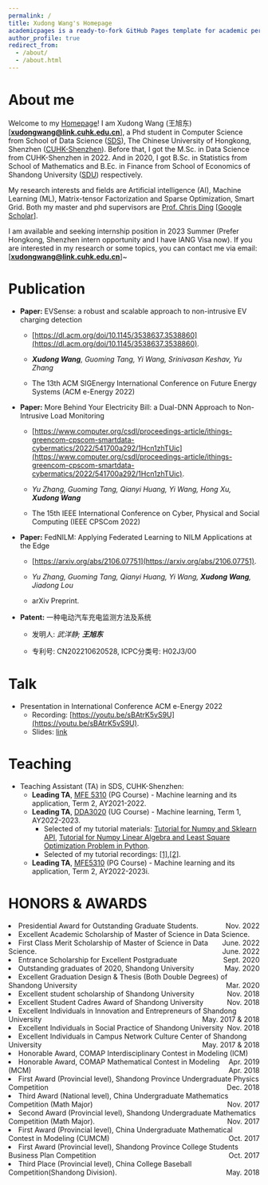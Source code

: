 ```yaml
---
permalink: /
title: Xudong Wang's Homepage
academicpages is a ready-to-fork GitHub Pages template for academic personal websitesexcerpt: "About me"
author_profile: true
redirect_from: 
  - /about/
  - /about.html
---
```


About me
======  
Welcome to my [Homepage](https://xd-w.github.io)! I am Xudong Wang (王旭东) [**xudongwang@link.cuhk.edu.cn**], a Phd student in Computer Science from School of Data Science ([SDS](https://sds.cuhk.edu.cn/en)), The Chinese University of Hongkong, Shenzhen ([CUHK-Shenzhen](https://www.cuhk.edu.cn/en)). Before that, I got the M.Sc. in Data Science from CUHK-Shenzhen in 2022. And in 2020, I got B.Sc. in Statistics from School of Mathematics and B.Ec. in Finance from School of Economics of Shandong University ([SDU](https://www.sdu.edu.cn)) respectively.

My research interests and fields are Artificial intelligence (AI), Machine Learning (ML), Matrix-tensor Factorization and Sparse Optimization, Smart Grid. Both my master and phd supervisors are [Prof. Chris Ding](https://sds.cuhk.edu.cn/en/teacher/197) [[Google Scholar](https://scholar.google.com/citations?user=q7FfnjgAAAAJ&hl=zh-CN&oi=ao)]. 

I am available and seeking internship position in 2023 Summer (Prefer Hongkong, Shenzhen intern opportunity and I have IANG Visa now). If you are interested in my research or some topics, you can contact me via email: [**xudongwang@link.cuhk.edu.cn**]~

Publication
=====
- **Paper:** EVSense: a robust and scalable approach to non-intrusive EV charging detection 

    - [https://dl.acm.org/doi/10.1145/3538637.3538860](https://dl.acm.org/doi/10.1145/3538637.3538860). 

    - ***Xudong Wang**, Guoming Tang, Yi Wang, Srinivasan Keshav, Yu Zhang*

    - The 13th ACM SIGEnergy International Conference on Future Energy Systems (ACM e-Energy 2022)

- **Paper:** More Behind Your Electricity Bill: a Dual-DNN Approach to Non-Intrusive Load Monitoring

    - [https://www.computer.org/csdl/proceedings-article/ithings-greencom-cpscom-smartdata-cybermatics/2022/541700a292/1Hcn1zhTUic](https://www.computer.org/csdl/proceedings-article/ithings-greencom-cpscom-smartdata-cybermatics/2022/541700a292/1Hcn1zhTUic).

    - *Yu Zhang, Guoming Tang, Qianyi Huang, Yi Wang, Hong Xu, **Xudong Wang*** 

    - The 15th IEEE International Conference on Cyber, Physical and Social Computing (IEEE CPSCom 2022)

- **Paper:** FedNILM: Applying Federated Learning to NILM Applications at the Edge

    - [https://arxiv.org/abs/2106.07751](https://arxiv.org/abs/2106.07751).

    - *Yu Zhang, Guoming Tang, Qianyi Huang, Yi Wang, **Xudong Wang**, Jiadong Lou*

    - arXiv Preprint.

- **Patent:** 一种电动汽车充电监测方法及系统 

    - 发明人: *武洋静; **王旭东***

    - 专利号: CN202210620528, ICPC分类号: H02J3/00

Talk
=====
- Presentation in International Conference ACM e-Energy 2022
    - Recording: [https://youtu.be/sBAtrK5vS9U](https://youtu.be/sBAtrK5vS9U).
    - Slides: [link](https://cuhko365-my.sharepoint.com/:b:/g/personal/220041020_link_cuhk_edu_cn/EeQL2SnBfjVFiSVy2J_Qhb8BK-0OFAsCoBeM207anHFzkA?e=LirUTw)


Teaching
=====
- Teaching Assistant (TA) in SDS, CUHK-Shenzhen:
   - **Leading TA**, [MFE 5310](https://mscfe.cuhk.edu.cn/page/35) (PG Course) - Machine learning and its application, Term 2, AY2021-2022.
   - **Leading TA**, [DDA3020](https://www.cuhk.edu.cn/en/course/8098) (UG Course) - Machine learning, Term 1, AY2022-2023.
       - Selected of my tutorial materials: [Tutorial for Numpy and Sklearn API](https://github.com/MathAdventurer/DDA3020-Tutorials-AY22-23T1-Archieved/tree/main/Tutorial1), [Tutorial for Numpy Linear Algebra and Least Square Optimization Problem in Python](https://github.com/MathAdventurer/DDA3020-Tutorials-AY22-23T1-Archieved/tree/main/Tutorial2).
       - Selected of my tutorial recordings: [[1]](https://cuhko365-my.sharepoint.com/:v:/g/personal/220041020_link_cuhk_edu_cn/EYMt_HJ-vQxNkOxGMzC5_cgBfT72LSn0sSi68KipulkqTg?e=Ol7eU8),[[2]](https://cuhko365-my.sharepoint.com/:v:/g/personal/220041020_link_cuhk_edu_cn/EQlJ2l9IyaJJhB5Cp61pJ10BfRLeeiiLATF5WFVC3Imjuw?e=lLkByi).  
   - **Leading TA**, [MFE5310](https://mscfe.cuhk.edu.cn/page/35) (PG Course) - Machine learning and its application, Term 2, AY2022-2023i. 


HONORS & AWARDS
===

<html>
<!-- <head>
<title>LaTeX4Web 1.4 OUTPUT</title>
<style type="text/css">
<!--
 body {color: black;  background-color:#FFCC99;  }
 div.p { margin-top: 7pt;}
 td div.comp { margin-top: -0.6ex; margin-bottom: -1ex;}
 td div.comb { margin-top: -0.6ex; margin-bottom: -.6ex;}
 td div.norm {line-height:normal;}
 td div.hrcomp { line-height: 0.9; margin-top: -0.8ex; margin-bottom: -1ex;}
 td.sqrt {border-top:2 solid black;
          border-left:2 solid black;
          border-bottom:none;
          border-right:none;}
 table.sqrt {border-top:2 solid black;
             border-left:2 solid black;
             border-bottom:none;
             border-right:none;}
-->
<!-- </style>
<meta http-equiv="Content-Type" content="text/html; charset=iso-latin-1"/>
</head> -->
<!-- <body> --> 
<li> Presidential Award for Outstanding Graduate Students. <span style="float:right;"> Nov. 2022

<li> Excellent Academic Scholarship of Master of Science in Data Science. <span style="float:right;"> June. 2022 

<li> First Class Merit Scholarship of Master of Science in Data Science. <span style="float:right;"> June. 2022

<li> Entrance Scholarship for Excellent Postgraduate <span style="float:right;"> Sept. 2020

<li> Outstanding graduates of 2020, Shandong University <span style="float:right;"> May. 2020

<li> Excellent Graduation Design & Thesis (Both Double Degrees) of Shandong University <span style="float:right;"> Mar. 2020

<li> Excellent student scholarship of Shandong University <span style="float:right;"> Nov. 2018

<li> Excellent Student Cadres Award of Shandong University <span style="float:right;"> Nov. 2018

<li> Excellent Individuals in Innovation and Entrepreneurs of Shandong University  <span style="float:right;"> May. 2017 & 2018

<li> Excellent Individuals in Social Practice of Shandong University <span style="float:right;"> Nov. 2018

<li> Excellent Individuals in Campus Network Culture Center of Shandong University 
<span style="float:right;"> May. 2017 & 2018

<li> Honorable Award, COMAP Interdisciplinary Contest in Modeling (ICM) <span style="float:right;"> Apr. 2019

<li> Honorable Award, COMAP Mathematical Contest in Modeling (MCM) <span style="float:right;"> Apr. 2018

<li> First Award (Provincial level), Shandong Province Undergraduate Physics Competition <span style="float:right;"> Dec. 2018

<li>Third Award (National level), China Undergraduate Mathematics Competition (Math Major)
<span style="float:right;"> Nov. 2017

<li>Second Award (Provincial level), Shandong Undergraduate Mathematics Competition (Math Major). <span style="float:right;"> Nov. 2017

<li>First Award (Provincial level), China Undergraduate Mathematical Contest in Modeling (CUMCM) <span style="float:right;"> Oct. 2017

<li>First Award (Provincial level), Shandong Province College Students Business Plan Competition <span style="float:right;"> Oct. 2017 

<li>Third Place (Provincial level), China College Baseball Competition(Shandong Division). <span style="float:right;"> May. 2018
<!-- </body> -->
</html>
